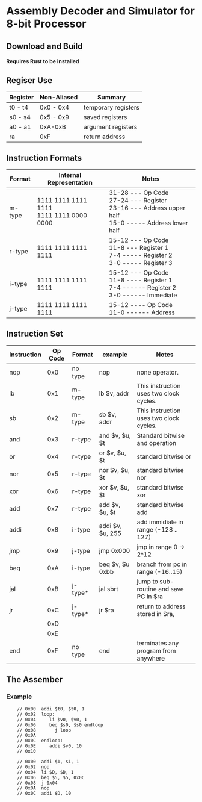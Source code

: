 # **Assembly Decoder and Simulator for 8-bit Processor**
## **Download and Build**

#### Requires Rust to be installed

## **Regiser Use**
|Register|Non-Aliased|Summary|
|---|---|---|
|t0 - t4|0x0 - 0x4|temporary registers|
|s0 - s4|0x5 - 0x9|saved registers|
|a0 - a1| 0xA-0xB| argument registers|
|ra|0xF|return address|

## **Instruction Formats**
|Format| Internal Representation| Notes|
|---|---|---|
|m-type| 1111 1111 1111 1111 <br /> 1111 1111 0000 0000| 31-28 --- Op Code <br  /> 27-24 --- Register <br /> 23-16 --- Address upper half <br /> 15-0 ----- Address lower half|
|r-type| 1111 1111 1111 1111| 15-12 --- Op Code <br /> 11-8 --- Register 1 <br /> 7-4 ----- Register 2 <br /> 3-0 ----- Register 3|
|i-type| 1111 1111 1111 1111| 15-12 --- Op Code <br /> 11-8 ---- Register 1 <br /> 7-4 ------ Register 2 <br /> 3-0 ------ Immediate
|j-type| 1111 1111 1111 1111| 15-12 ---- Op Code <br /> 11-0 ------ Address|
## **Instruction Set**

|Instruction|Op Code|Format|example|Notes|
|----|-----|------|-----|---|
|nop|0x0|no type| nop| none operator.
|lb|0x1|m-type| lb $v, addr| This instruction uses two clock cycles.
|sb|0x2|m-type| sb $v, addr| This instruction uses two clock cycles.
|and|0x3|r-type| and $v, $u, $t| Standard bitwise and operation
|or|0x4|r-type|or $v, $u, $t| standard bitwise or
|nor|0x5|r-type|nor $v, $u, $t| standard bitwise nor
|xor|0x6|r-type|xor $v, $u, $t| standard bitwise xor
|add|0x7|r-type|add $v, $u, $t| standard bitwise add
|addi|0x8|i-type|addi $v, $u, 255| add immidiate in range (-128 .. 127)
|jmp|0x9|j-type|jmp 0x000| jmp in range 0 -> 2^12
|beq|0xA|i-type|beq $v, $u 0xbb| branch from pc in range (-16..15)
|jal|0xB|j-type*|jal sbrt| jump to sub-routine and save PC in $ra
|jr|0xC|j-type*|jr $ra| return to address stored in $ra, 
||0xD|
||0xE|
|end|0xF| no type| end| terminates any program from anywhere
## **The Assember**
### Example
        
        // 0x00  addi $t0, $t0, 1
        // 0x02  loop:
        // 0x04     li $v0, $v0, 1
        // 0x06     beq $s0, $s0 endloop
        // 0x08       j loop
        // 0x0A
        // 0x0C  endloop:
        // 0x0E     addi $v0, 10
        // 0x10     

        // 0x00  addi $1, $1, 1
        // 0x02  nop
        // 0x04  li $D, $D, 1
        // 0x06  beq $5, $5, 0x0C
        // 0x08  j 0x04
        // 0x0A  nop
        // 0x0C  addi $D, 10
        
